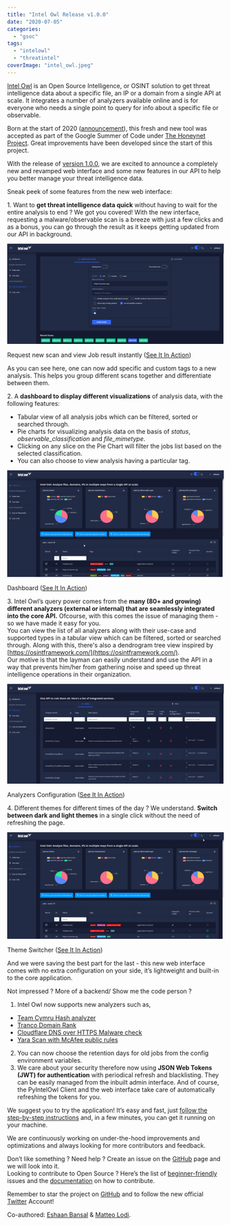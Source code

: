 ```yaml
---
title: "Intel Owl Release v1.0.0"
date: "2020-07-05"
categories: 
  - "gsoc"
tags: 
  - "intelowl"
  - "threatintel"
coverImage: "intel_owl.jpeg"
---
```


[Intel Owl](https://github.com/intelowlproject/IntelOwl) is an Open Source Intelligence, or OSINT solution to get threat intelligence data about a specific file, an IP or a domain from a single API at scale. It integrates a number of analyzers available online and is for everyone who needs a single point to query for info about a specific file or observable.

Born at the start of 2020 ([announcement](https://www.certego.net/en/news/new-year-new-tool-intel-owl/)), this fresh and new tool was accepted as part of the Google Summer of Code under [The Honeynet Project](https://www.honeynet.org/gsoc/gsoc-2020/google-summer-of-code-2020-project-ideas/#intel-owl-improvements). Great improvements have been developed since the start of this project.

With the release of [version 1.0.0](https://github.com/intelowlproject/IntelOwl/releases/tag/1.0.0), we are excited to announce a completely new and revamped web interface and some new features in our API to help you better manage your threat intelligence data.

Sneak peek of some features from the new web interface:

  
1\. Want to **get threat intelligence data quick** without having to wait for the entire analysis to end ? We got you covered! With the new interface, requesting a malware/observable scan is a breeze with just a few clicks and as a bonus, you can go through the result as it keeps getting updated from our API in background.

![](images/LzriEDq.gif)

Request new scan and view Job result instantly ([See It In Action](https://i.imgur.com/LzriEDq.gif))

As you can see here, one can now add specific and custom tags to a new analysis. This helps you group different scans together and differentiate between them.

2\. A **dashboard to display different visualizations** of analysis data, with the following features:

- Tabular view of all analysis jobs which can be filtered, sorted or searched through.
- Pie charts for visualizing analysis data on the basis of _status_, _observable\_classification_ and _file\_mimetype_.
- Clicking on any slice on the Pie Chart will filter the jobs list based on the selected classification.
- You can also choose to view analysis having a particular tag.

![](images/wCIwh9m.gif)

Dashboard ([See It In Action](https://i.imgur.com/wCIwh9m.gif))

3\. Intel Owl’s query power comes from the **many (80+ and growing) different analyzers (external or internal) that are seamlessly integrated into the core API.** Ofcourse, with this comes the issue of managing them - so we have made it easy for you.  
You can view the list of all analyzers along with their use-case and supported types in a tabular view which can be filtered, sorted or searched through. Along with this, there's also a dendrogram tree view inspired by [https://osintframework.com/](https://osintframework.com/).  
Our motive is that the layman can easily understand and use the API in a way that prevents him/her from gathering noise and speed up threat intelligence operations in their organization.

![](images/US8N2M0.gif)

Analyzers Configuration ([See It In Action](https://i.imgur.com/US8N2M0.gif))

4\. Different themes for different times of the day ? We understand. **Switch between dark and light themes** in a single click without the need of refreshing the page.

![Theme Switcher](images/nicC9gd.gif)

Theme Switcher ([See It In Action](https://i.imgur.com/nicC9gd.gif))

And we were saving the best part for the last - this new web interface comes with no extra configuration on your side, it’s lightweight and built-in to the core application.

Not impressed ? More of a backend/ Show me the code person ? 

1. Intel Owl now supports new analyzers such as,

- [Team Cymru Hash analyzer](https://team-cymru.com/community-services/mhr/)
- [Tranco Domain Rank](https://tranco-list.eu/)
- [Cloudflare DNS over HTTPS Malware check](https://developers.cloudflare.com/1.1.1.1/1.1.1.1-for-families/setup-instructions/dns-over-https/)
- [Yara Scan with McAfee public rules](https://github.com/advanced-threat-research/Yara-Rules)

2. You can now choose the retention days for old jobs from the config environment variables.
3. We care about your security therefore now using **JSON Web Tokens (JWT) for authentication** with periodical refresh and blacklisting. They can be easily managed from the inbuilt admin interface. And of course, the PyIntelOwl Client and the web interface take care of automatically refreshing the tokens for you.

We suggest you to try the application! It’s easy and fast, just [follow the step-by-step instructions](https://intelowl.readthedocs.io/en/latest/Installation.html) and, in a few minutes, you can get it running on your machine.

We are continuously working on under-the-hood improvements and optimizations and always looking for more contributors and feedback.

Don’t like something ? Need help ? Create an issue on the [GitHub](https://github.com/intelowlproject/IntelOwl/) page and we will look into it.  
Looking to contribute to Open Source ? Here’s the list of [beginner-friendly](https://github.com/intelowlproject/IntelOwl/issues?q=is%3Aopen+is%3Aissue+label%3Abeginner-friendly) issues and the [documentation](https://intelowl.readthedocs.io/en/latest/Contribute.html) on how to contribute.

Remember to star the project on [GitHub](https://github.com/intelowlproject/IntelOwl) and to follow the new official [Twitter](https://twitter.com/intel_owl) Account!

Co-authored: [Eshaan Bansal](https://twitter.com/mask0fmydisguis) & [Matteo Lodi](https://twitter.com/matte_lodi).
